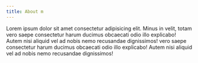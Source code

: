 ```yaml
---
title: About m
---
```

Lorem ipsum dolor sit amet consectetur adipisicing elit. Minus in velit, totam vero saepe consectetur harum ducimus obcaecati odio illo explicabo! Autem nisi aliquid vel ad nobis nemo recusandae dignissimos! vero saepe consectetur harum ducimus obcaecati odio illo explicabo! Autem nisi aliquid vel ad nobis nemo recusandae dignissimos!